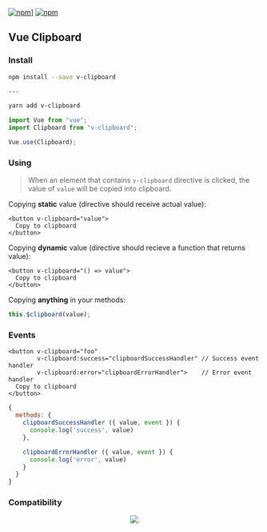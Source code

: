 [![npm](https://img.shields.io/npm/v/v-clipboard)](https://img.shields.io/npm/v/v-clipboard)]
[![npm](https://img.shields.io/npm/dy/v-clipboard)](https://img.shields.io/npm/dy/v-clipboard)

## Vue Clipboard

### Install

```bash
npm install --save v-clipboard

---

yarn add v-clipboard
```

```javascript
import Vue from "vue";
import Clipboard from "v-clipboard";

Vue.use(Clipboard);
```

### Using

> When an element that contains `v-clipboard` directive is clicked, the value of `value` will be copied into clipboard.

Copying **static** value (directive should receive actual value):

```vue
<button v-clipboard="value">
  Copy to clipboard
</button>
```

Copying **dynamic** value (directive should recieve a function that returns value):

```vue
<button v-clipboard="() => value">
  Copy to clipboard
</button>
```

Copying **anything** in your methods:

```js
this.$clipboard(value);
```

### Events

```vue
<button v-clipboard="foo"
        v-clipboard:success="clipboardSuccessHandler" // Success event handler
        v-clipboard:error="clipboardErrorHandler">    // Error event handler
  Copy to clipboard
</button>
```

```js
{
  methods: {
    clipboardSuccessHandler ({ value, event }) {
      console.log('success', value)
    },

    clipboardErrorHandler ({ value, event }) {
      console.log('error', value)
    }
  }
}
```

### Compatibility

<p align="center">
  <img src="https://user-images.githubusercontent.com/1577802/28269902-8ae0e01e-6afb-11e7-9981-d4965bac69d1.png">
</p>
